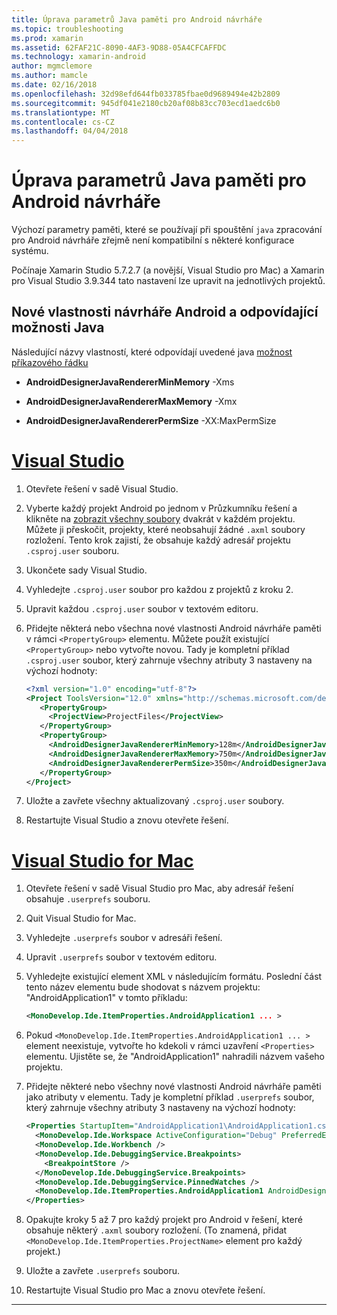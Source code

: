 ```yaml
---
title: Úprava parametrů Java paměti pro Android návrháře
ms.topic: troubleshooting
ms.prod: xamarin
ms.assetid: 62FAF21C-8090-4AF3-9D88-05A4CFCAFFDC
ms.technology: xamarin-android
author: mgmclemore
ms.author: mamcle
ms.date: 02/16/2018
ms.openlocfilehash: 32d98efd644fb033785fbae0d9689494e42b2809
ms.sourcegitcommit: 945df041e2180cb20af08b83cc703ecd1aedc6b0
ms.translationtype: MT
ms.contentlocale: cs-CZ
ms.lasthandoff: 04/04/2018
---
```

# <a name="adjusting-java-memory-parameters-for-the-android-designer"></a>Úprava parametrů Java paměti pro Android návrháře

Výchozí parametry paměti, které se používají při spouštění `java` zpracování pro Android návrháře zřejmě není kompatibilní s některé konfigurace systému.

Počínaje Xamarin Studio 5.7.2.7 (a novější, Visual Studio pro Mac) a Xamarin pro Visual Studio 3.9.344 tato nastavení lze upravit na jednotlivých projektů.

## <a name="new-android-designer-properties-and-corresponding-java-options"></a>Nové vlastnosti návrháře Android a odpovídající možnosti Java

Následující názvy vlastností, které odpovídají uvedené java [možnost příkazového řádku](http://docs.oracle.com/javase/7/docs/technotes/tools/windows/java.html)

- **AndroidDesignerJavaRendererMinMemory** -Xms

- **AndroidDesignerJavaRendererMaxMemory** -Xmx

- **AndroidDesignerJavaRendererPermSize** -XX:MaxPermSize


# <a name="visual-studiotabvswin"></a>[Visual Studio](#tab/vswin)

1.  Otevřete řešení v sadě Visual Studio.

2.  Vyberte každý projekt Android po jednom v Průzkumníku řešení a klikněte na [zobrazit všechny soubory](https://msdn.microsoft.com/en-us/library/4afxey9h.aspx) dvakrát v každém projektu. Můžete ji přeskočit, projekty, které neobsahují žádné `.axml` soubory rozložení. Tento krok zajistí, že obsahuje každý adresář projektu `.csproj.user` souboru.

3.  Ukončete sady Visual Studio.

4.  Vyhledejte `.csproj.user` soubor pro každou z projektů z kroku 2.

5.  Upravit každou `.csproj.user` soubor v textovém editoru.

6.  Přidejte některá nebo všechna nové vlastnosti Android návrháře paměti v rámci `<PropertyGroup>` elementu. Můžete použít existující `<PropertyGroup>` nebo vytvořte novou. Tady je kompletní příklad `.csproj.user` soubor, který zahrnuje všechny atributy 3 nastaveny na výchozí hodnoty:

    ```xml
    <?xml version="1.0" encoding="utf-8"?>
    <Project ToolsVersion="12.0" xmlns="http://schemas.microsoft.com/developer/msbuild/2003">
       <PropertyGroup>
         <ProjectView>ProjectFiles</ProjectView>
       </PropertyGroup>
       <PropertyGroup>
         <AndroidDesignerJavaRendererMinMemory>128m</AndroidDesignerJavaRendererMinMemory>
         <AndroidDesignerJavaRendererMaxMemory>750m</AndroidDesignerJavaRendererMaxMemory>
         <AndroidDesignerJavaRendererPermSize>350m</AndroidDesignerJavaRendererPermSize>
       </PropertyGroup>
    </Project>
    ```

7.  Uložte a zavřete všechny aktualizovaný `.csproj.user` soubory.

8.  Restartujte Visual Studio a znovu otevřete řešení.

# <a name="visual-studio-for-mactabvsmac"></a>[Visual Studio for Mac](#tab/vsmac)

1.  Otevřete řešení v sadě Visual Studio pro Mac, aby adresář řešení obsahuje `.userprefs` souboru.

2.  Quit Visual Studio for Mac.

3.  Vyhledejte `.userprefs` soubor v adresáři řešení.

4.  Upravit `.userprefs` soubor v textovém editoru.

5.  Vyhledejte existující element XML v následujícím formátu. Poslední část tento název elementu bude shodovat s názvem projektu: "AndroidApplication1" v tomto příkladu:

    ```xml
    <MonoDevelop.Ide.ItemProperties.AndroidApplication1 ... >
    ```

6.  Pokud `<MonoDevelop.Ide.ItemProperties.AndroidApplication1 ... >` element neexistuje, vytvořte ho kdekoli v rámci uzavření `<Properties>` elementu. Ujistěte se, že "AndroidApplication1" nahradili názvem vašeho projektu.

7.  Přidejte některé nebo všechny nové vlastnosti Android návrháře paměti jako atributy v elementu. Tady je kompletní příklad `.userprefs` soubor, který zahrnuje všechny atributy 3 nastaveny na výchozí hodnoty:

    ```xml
    <Properties StartupItem="AndroidApplication1\AndroidApplication1.csproj">
      <MonoDevelop.Ide.Workspace ActiveConfiguration="Debug" PreferredExecutionTarget="Android.SelectDevice" />
      <MonoDevelop.Ide.Workbench />
      <MonoDevelop.Ide.DebuggingService.Breakpoints>
        <BreakpointStore />
      </MonoDevelop.Ide.DebuggingService.Breakpoints>
      <MonoDevelop.Ide.DebuggingService.PinnedWatches />
      <MonoDevelop.Ide.ItemProperties.AndroidApplication1 AndroidDesignerJavaRendererMinMemory="128m" AndroidDesignerJavaRendererMaxMemory="750m" AndroidDesignerJavaRendererPermSize="350m" />
    </Properties>
    ```

8.  Opakujte kroky 5 až 7 pro každý projekt pro Android v řešení, které obsahuje některý `.axml` soubory rozložení. (To znamená, přidat `<MonoDevelop.Ide.ItemProperties.ProjectName>` element pro každý projekt.)

9.  Uložte a zavřete `.userprefs` souboru.

10. Restartujte Visual Studio pro Mac a znovu otevřete řešení.

-----

